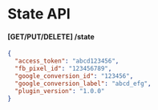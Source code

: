 # State API

#### [GET/PUT/DELETE] /state
```JSON
{
  "access_token": "abcd123456",
  "fb_pixel_id": "123456789",
  "google_conversion_id": "123456",
  "google_conversion_label": "abcd_efg",
  "plugin_version": "1.0.0"
}
```
